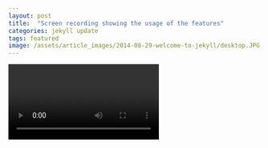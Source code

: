 ```yaml
---
layout: post
title:  "Screen recording showing the usage of the features"
categories: jekyll update
tags: featured
image: /assets/article_images/2014-08-29-welcome-to-jekyll/desktop.JPG
---
```

 
![Image](test(1).mp4)
